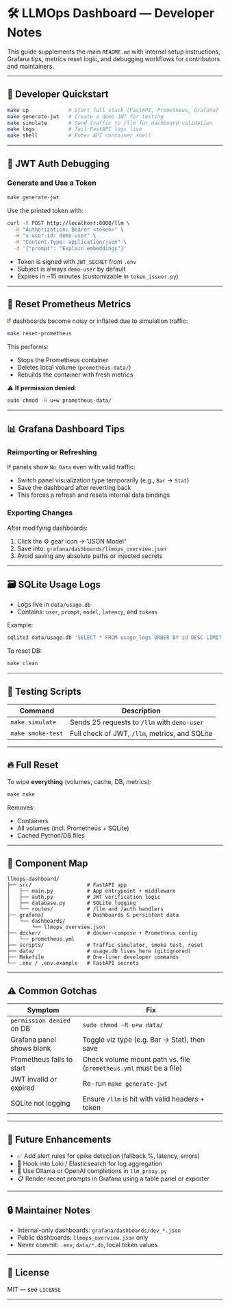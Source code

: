 # 🛠️ LLMOps Dashboard — Developer Notes

This guide supplements the main `README.md` with internal setup instructions, Grafana tips, metrics reset logic, and debugging workflows for contributors and maintainers.

---

## 🧰 Developer Quickstart

```bash
make up             # Start full stack (FastAPI, Prometheus, Grafana)
make generate-jwt   # Create a demo JWT for testing
make simulate       # Send traffic to /llm for dashboard validation
make logs           # Tail FastAPI logs live
make shell          # Enter API container shell
```

---

## 🔐 JWT Auth Debugging

### Generate and Use a Token

```bash
make generate-jwt
```

Use the printed token with:

```bash
curl -X POST http://localhost:8000/llm \
  -H "Authorization: Bearer <token>" \
  -H "x-user-id: demo-user" \
  -H "Content-Type: application/json" \
  -d '{"prompt": "Explain embeddings"}'
```

* Token is signed with `JWT_SECRET` from `.env`
* Subject is always `demo-user` by default
* Expires in \~15 minutes (customizable in `token_issuer.py`)

---

## 🔄 Reset Prometheus Metrics

If dashboards become noisy or inflated due to simulation traffic:

```bash
make reset-prometheus
```

This performs:

* Stops the Prometheus container
* Deletes local volume (`prometheus-data/`)
* Rebuilds the container with fresh metrics

⚠️ **If permission denied**:

```bash
sudo chmod -R u+w prometheus-data/
```

---

## 📊 Grafana Dashboard Tips

### Reimporting or Refreshing

If panels show `No Data` even with valid traffic:

* Switch panel visualization type temporarily (e.g., `Bar` → `Stat`)
* Save the dashboard after reverting back
* This forces a refresh and resets internal data bindings

### Exporting Changes

After modifying dashboards:

1. Click the ⚙️ gear icon → "JSON Model"
2. Save into: `grafana/dashboards/llmops_overview.json`
3. Avoid saving any absolute paths or injected secrets

---

## 🗃️ SQLite Usage Logs

* Logs live in `data/usage.db`
* Contains: `user`, `prompt`, `model`, `latency`, and `tokens`

Example:

```bash
sqlite3 data/usage.db 'SELECT * FROM usage_logs ORDER BY id DESC LIMIT 5;'
```

To reset DB:

```bash
make clean
```

---

## 🧪 Testing Scripts

| Command           | Description                                    |
| ----------------- | ---------------------------------------------- |
| `make simulate`   | Sends 25 requests to `/llm` with `demo-user`   |
| `make smoke-test` | Full check of JWT, `/llm`, metrics, and SQLite |

---

## 🔥 Full Reset

To wipe **everything** (volumes, cache, DB, metrics):

```bash
make nuke
```

Removes:

* Containers
* All volumes (incl. Prometheus + SQLite)
* Cached Python/DB files

---

## 🧩 Component Map

```text
llmops-dashboard/
├── src/                  # FastAPI app
│   ├── main.py           # App entrypoint + middleware
│   ├── auth.py           # JWT verification logic
│   ├── database.py       # SQLite logging
│   └── routes/           # /llm and /auth handlers
├── grafana/              # Dashboards & persistent data
│   └── dashboards/
│       └── llmops_overview.json
├── docker/               # docker-compose + Prometheus config
│   └── prometheus.yml
├── scripts/              # Traffic simulator, smoke test, reset
├── data/                 # usage.db lives here (gitignored)
├── Makefile              # One-liner developer commands
└── .env / .env.example   # FastAPI secrets
```

---

## ⚠️ Common Gotchas

| Symptom                   | Fix                                                                |
| ------------------------- | ------------------------------------------------------------------ |
| `permission denied` on DB | `sudo chmod -R u+w data/`                                          |
| Grafana panel shows blank | Toggle viz type (e.g. Bar → Stat), then save                       |
| Prometheus fails to start | Check volume mount path vs. file (`prometheus.yml` must be a file) |
| JWT invalid or expired    | Re-run `make generate-jwt`                                         |
| SQLite not logging        | Ensure `/llm` is hit with valid headers + token                    |

---

## 🧠 Future Enhancements

* ✅ Add alert rules for spike detection (fallback %, latency, errors)
* 🔗 Hook into Loki / Elasticsearch for log aggregation
* 🔁 Use Ollama or OpenAI completions in `llm_proxy.py`
* 📋 Render recent prompts in Grafana using a table panel or exporter

---

## 🔒 Maintainer Notes

* Internal-only dashboards: `grafana/dashboards/dev_*.json`
* Public dashboards: `llmops_overview.json` only
* Never commit: `.env`, `data/*.db`, local token values

---

## 📜 License

MIT — see `LICENSE`

---
